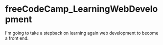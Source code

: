# freeCodeCamp_LearningWebDevelopment
I'm going to take a stepback on learning again web development to become a front end.

